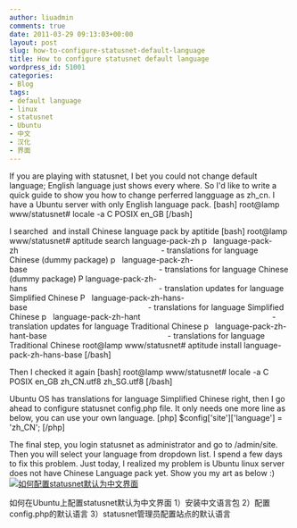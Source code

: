 ```yaml
---
author: liuadmin
comments: true
date: 2011-03-29 09:13:03+00:00
layout: post
slug: how-to-configure-statusnet-default-language
title: How to configure statusnet default language
wordpress_id: 51001
categories:
- Blog
tags:
- default language
- linux
- statusnet
- Ubuntu
- 中文
- 汉化
- 界面
---
```


If you are playing with statusnet, I bet you could not change default language; English language just shows every where.
So I'd like to write a quick guide to show you how to change perferred langguage as zh_cn.
I have a Ubuntu server with only English language pack.
[bash]
root@lamp www/statusnet# locale -a
C
POSIX
en_GB
[/bash]

I searched  and install Chinese language pack by aptitide
[bash]
root@lamp www/statusnet# aptitude search language-pack-zh
p   language-pack-zh                                                                 - translations for language Chinese (dummy package)
p   language-pack-zh-base                                                            - translations for language Chinese (dummy package)
P   language-pack-zh-hans                                                            - translation updates for language Simplified Chinese
P   language-pack-zh-hans-base                                                       - translations for language Simplified Chinese
p   language-pack-zh-hant                                                            - translation updates for language Traditional Chinese
p   language-pack-zh-hant-base                                                       - translations for language Traditional Chinese
root@lamp www/statusnet# aptitude install language-pack-zh-hans-base
[/bash]

Then I checked it again
[bash]
root@lamp www/statusnet# locale -a
C
POSIX
en_GB
zh_CN.utf8
zh_SG.utf8
[/bash]

Ubuntu OS has translations for language Simplified Chinese right, then I go ahead to configure statusnet config.php file. It only needs one more line as below, you can use your own language.
[php]
$config['site']['language'] = 'zh_CN';
[/php]

The final step, you login statusnet as administrator and go to /admin/site. Then you will select your language from dropdown list. I spend a few days to fix this problem. Just today, I realized my problem is Ubuntu linux server does not have Chinese Language pack yet. Show you my art as below :)
[![如何配置statusnet默认为中文界面](http://cdn1.martinliu.cn/wp-content/uploads/2011/03/statusnetzhcn-300x152.jpg)](http://martinliu.cn/2011/03/how-to-configure-statusnet-default-language.html/statusnetzhcn)

如何在Ubuntu上配置statusnet默认为中文界面
1）安装中文语言包
2）配置config.php的默认语言
3）statusnet管理员配置站点的默认语言
